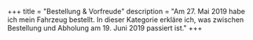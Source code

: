 +++
title = "Bestellung & Vorfreude"
description = "Am 27. Mai 2019 habe ich mein Fahrzeug bestellt. In dieser Kategorie erkläre ich, was zwischen Bestellung und Abholung am 19. Juni 2019 passiert ist."
+++
